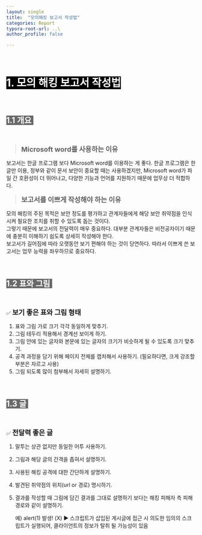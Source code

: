 ```yaml
---
layout: single
title:  "모의해킹 보고서 작성법"
categories: Report
typora-root-url: ..\
author_profile: false

---
```


<br>

# <span style="background:#000000; color:#ffffff">1. 모의 해킹 보고서 작성법</span>

<br>

## <span style="background:#696969; color:#ffffff">1.1 개요 </span>

<br>

> <span style='font-weight:bold; font-size:18px'>Microsoft word를 사용하는 이유</span>  

보고서는 한글 프로그램 보다 Microsoft word를 이용하는 게 좋다.  한글 프로그램은 한글만 이용, 정부와 같이 문서 보안이 중요할 때는 사용하겠지만, Microsoft word가 파일 간 호환성이 더 뛰어나고, 다양한 기능과 언어를 지원하기 때문에 업무상 더 적합하다.

> <span style='font-weight:bold; font-size:18px'>보고서를 이쁘게 작성해야 하는 이유</span>

모의 해킹의 주된 목적은 보안 정도를 평가하고 관계자들에게 해당 보안 취약점을 인식시켜 필요한 조치를 취할 수 있도록 돕는 것이다.   
그렇기 때문에 보고서의 전달력이 매우 중요하다.  대부분 관계자들은 비전공자이기 때문에 충분히 이해하기 쉽도록 상세히 작성해야 한다.   
보고서가 길어짐에 따라 오랫동안  보기 편해야  하는 것이 당연하다.  따라서 이쁘게 쓴 보고서는  업무 능력을 좌우하므로 중요하다.



<br>

## <span style="background:#696969; color:#ffffff">1.2 표와 그림 </span>

<br>

✅ <span style='font-weight:bold; font-size:18px'>보기 좋은 표와 그림 형태</span>

1. 표와 그림 가로 크기 각각 동일하게 맞추기.
2. 그림 테두리 적용해서 경계선 보이게 하기.
3. 그림 안에 있는 글자와 본문에 있는 글자의 크기가 비슷하게 될 수 있도록 크기 맞추기.
4. 공격 과정을 담기 위해 페이지 전체를 캡처해서 사용하기. (필요하다면, 크게 강조할 부분은 자르고 사용)
5. 그림 되도록 많이 첨부해서 자세히 설명하기.

<br>

## <span style="background:#696969; color:#ffffff">1.3 글 </span>

<br>

✅ <span style='font-weight:bold; font-size:18px'>전달력 좋은 글</span>

1. 말투는 상관 없지만 동일한 어투 사용하기.

2. 그림과 해당 글의 간격을 좁혀서 설명하기.

3. 사용된 해킹 공격에 대한 간단하게 설명하기.

4. 발견된 취약점의 위치(url or 경로) 명시하기.

5. 결과를 작성할 때 그림에 담긴 결과를 그대로 설명하기 보다는 해킹 피해자 측 피해 경로와 같이 설명하기.

   예) alert(1) 발생! (X) ▶ 스크립트가 삽입된 게시글에 접근 시 의도한 임의의 스크립트가 실행되어, 클라이언트의 정보가 탈취 될 가능성이 있음



<br>

